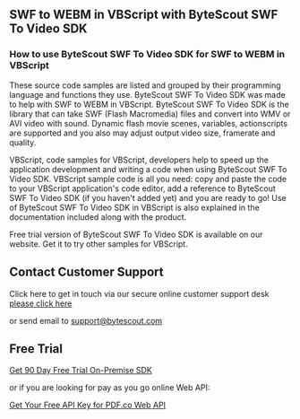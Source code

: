 ## SWF to WEBM in VBScript with ByteScout SWF To Video SDK

### How to use ByteScout SWF To Video SDK for SWF to WEBM in VBScript

These source code samples are listed and grouped by their programming language and functions they use. ByteScout SWF To Video SDK was made to help with SWF to WEBM in VBScript. ByteScout SWF To Video SDK is the library that can take SWF (Flash Macromedia) files and convert into WMV or AVI video with sound. Dynamic flash movie scenes, variables, actionscripts are supported and you also may adjust output video size, framerate and quality.

VBScript, code samples for VBScript, developers help to speed up the application development and writing a code when using ByteScout SWF To Video SDK. VBScript sample code is all you need: copy and paste the code to your VBScript application's code editor, add a reference to ByteScout SWF To Video SDK (if you haven't added yet) and you are ready to go! Use of ByteScout SWF To Video SDK in VBScript is also explained in the documentation included along with the product.

Free trial version of ByteScout SWF To Video SDK is available on our website. Get it to try other samples for VBScript.

## Contact Customer Support

Click here to get in touch via our secure online customer support desk [please click here](https://bytescout.zendesk.com/hc/en-us/requests/new?subject=ByteScout%20SWF%20To%20Video%20SDK%20Question)

or send email to [support@bytescout.com](mailto:support@bytescout.com?subject=ByteScout%20SWF%20To%20Video%20SDK%20Question) 

## Free Trial

[Get 90 Day Free Trial On-Premise SDK](https://bytescout.com/download/web-installer?utm_source=github-readme)

or if you are looking for pay as you go online Web API:

[Get Your Free API Key for PDF.co Web API](https://pdf.co/documentation/api?utm_source=github-readme)